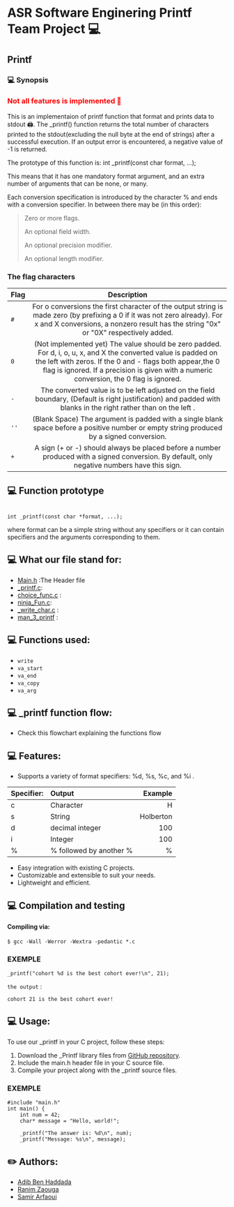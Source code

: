 # ASR Software Enginering Printf Team Project 💻

## Printf 

### 💻 Synopsis
<h3 style="color:red;">Not all features is implemented 🚧</h3>
This is an implementaion of printf function that format and prints data to stdout 🖨️.
The _printf() function returns the total number of characters printed to the stdout(excluding the null byte at the end of strings) after a successful execution.
If an output error is encountered, a negative value of -1 is returned.

The prototype of this function is: int _printf(const char format, ...);

This means that it has one mandatory format argument, and an extra number of arguments that can be none, or many.

Each conversion specification is introduced by the character % and ends with a conversion specifier. In between there may be (in this order):

> Zero or more flags.
> 
> An optional field width.
> 
> An optional precision modifier.
> 
> An optional length modifier.

### The flag characters

| Flag | Description |
| :---- | :------------:|
|  `#`   |For o conversions the first character of the output string is made zero (by prefixing a 0 if it was not zero already). For x and X conversions, a nonzero result has the string "0x" or "0X" respectively added.|
|  `0`   | (Not implemented yet) The value should be zero padded. For d, i, o, u, x, and X the converted value is padded on the left with zeros. If the 0 and - flags both appear,the 0 flag is ignored. If a precision is given with a numeric conversion, the 0 flag is ignored.|
|  `-`   |The converted value is to be left adjusted on the field boundary, (Default is right justification) and padded with blanks in the right rather than on the left .|
|  `''`  | (Blank Space) The argument is padded with a single blank space before a positive number or empty string produced by a signed conversion. |
|  `+`   | A sign (+ or -) should always be placed before a number produced with a signed conversion. By default, only negative numbers have this sign. |

## 💻  Function prototype
```{r mon_bloc, echo = FALSE, WARNING = TRUE}

int _printf(const char *format, ...);
```
where format can be a simple string without any specifiers or it can contain specifiers and the arguments corresponding to them.

## 💻  What our file stand for:

* [Main.h](https://github.com/samu-rize/holbertonschool-printf/blob/main/main.h) :The Header file
* [_printf.c](https://github.com/samu-rize/holbertonschool-printf/blob/main/_printf.c):
* [choice_func.c](https://github.com/samu-rize/holbertonschool-printf/blob/main/choice_func.c) :
* [ninja_Fun.c](https://github.com/samu-rize/holbertonschool-printf/blob/main/ninja_Fun.c): 
* [_write_char.c](https://github.com/samu-rize/holbertonschool-printf/blob/main/_write_char.c) :  
* [man_3_printf](https://github.com/samu-rize/holbertonschool-printf/blob/main/man_3_printf) : 

## 💻  Functions used:

* `write`
* `va_start` 
* `va_end` 
* `va_copy`
* `va_arg`

## 💻  _printf function flow:
* Check this flowchart explaining the functions flow


## 💻 Features:
* Supports a variety of format specifiers: %d, %s, %c, and %i .

| Specifier:|	Output							|	Example			|
| :---------|:----------------------------------|-----------------:	|
|	c		|		Character					|		H			|
|	s		|		String						|		Holberton		|
|	d		|		decimal integer				|		100			|	
|	i		|		Integer						|		100			|
|	%		|		% followed by another %		|		%			|

* Easy integration with existing C projects.
* Customizable and extensible to suit your needs.
* Lightweight and efficient.

## 💻  Compilation and testing

#### Compiling via:
```{r mon_bloc, echo = FALSE, WARNING = TRUE}
$ gcc -Wall -Werror -Wextra -pedantic *.c
```
### EXEMPLE
```
_printf("cohort %d is the best cohort ever!\n", 21);

```
`the output` : 

	cohort 21 is the best cohort ever!

## 💻 Usage:

To use our _printf in your C project, follow these steps:

1. Download the _Printf library files from [GitHub repository](https://github.com/samu-rize/holbertonschool-printf).
2. Include the main.h header file in your C source file.
3. Compile your project along with the _printf source files.
### EXEMPLE
```
#include "main.h"
int main() {
    int num = 42;
    char* message = "Hello, world!";
    
    _printf("The answer is: %d\n", num);
    _printf("Message: %s\n", message);
```
## ✏️ Authors:
* [Adib Ben Haddada](https://github.com/Adib-96)
* [Ranim Zaouga](https://github.com/RanimZaouga)
* [Samir Arfaoui](https://github.com/samu-rize)




